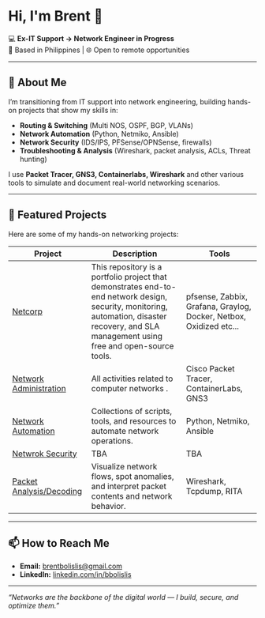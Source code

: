 # Hi, I'm Brent 👋

💻 **Ex-IT Support → Network Engineer in Progress**  
📍 Based in Philippines | 🌐 Open to remote opportunities  

---

## 🚀 About Me
I’m transitioning from IT support into network engineering, building hands-on projects that show my skills in:
- **Routing & Switching** (Multi NOS, OSPF, BGP, VLANs)
- **Network Automation** (Python, Netmiko, Ansible)
- **Network Security** (IDS/IPS, PFSense/OPNSense, firewalls)
- **Troubleshooting & Analysis** (Wireshark, packet analysis, ACLs, Threat hunting)

I use **Packet Tracer, GNS3, Containerlabs, Wireshark** and other various tools to simulate and document real-world networking scenarios.

---

## 📂 Featured Projects
Here are some of my hands-on networking projects:

| Project | Description | Tools |
|---------|-------------|-------|
| [Netcorp](https://github.com/bbolislis/netcorp-network) | This repository is a portfolio project that demonstrates end-to-end network design, security, monitoring, automation, disaster recovery, and SLA management using free and open-source tools. | pfsense, Zabbix, Grafana, Graylog, Docker, Netbox, Oxidized etc...|
| [Network Administration](https://github.com/bbolislis/Network-Administration) | All activities related to computer networks . | Cisco Packet Tracer, ContainerLabs, GNS3 |
| [Network Automation](https://github.com/bbolislis/Network-Automation) | Collections of scripts, tools, and resources to automate network operations. | Python, Netmiko, Ansible |
| [Netwrok Security](https://github.com/bbolislis/Network-Security) | TBA | TBA
| [Packet Analysis/Decoding](https://github.com/bbolislis/Packet-Analysis) | Visualize network flows, spot anomalies, and interpret packet contents and network behavior. | Wireshark, Tcpdump, RITA |

---

## 📫 How to Reach Me
- **Email:** brentbolislis@gmail.com
- **LinkedIn:** [linkedin.com/in/bbolislis](https://linkedin.com/in/bbolislis)

---

*“Networks are the backbone of the digital world — I build, secure, and optimize them.”*
